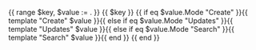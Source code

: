 {{ range $key, $value := .  }}
{{ $key }}
{{ if eq $value.Mode "Create" }}{{ template "Create" $value }}{{ else if eq $value.Mode "Updates" }}{{ template "Updates" $value }}{{ else if eq $value.Mode "Search" }}{{ template "Search" $value }}{{ end }}
{{ end }}
